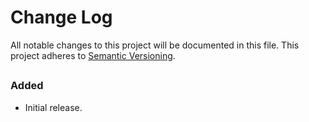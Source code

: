 # Change Log
All notable changes to this project will be documented in this file.
This project adheres to [Semantic Versioning](http://semver.org/).

## <unreleased>
### Added
- Initial release.

